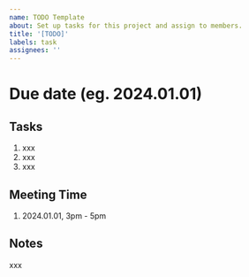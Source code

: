 ```yaml
---
name: TODO Template
about: Set up tasks for this project and assign to members.
title: '[TODO]'
labels: task
assignees: ''
---
```


# Due date (eg. 2024.01.01)

## Tasks

1. xxx
2. xxx
3. xxx

## Meeting Time

1. 2024.01.01, 3pm - 5pm

## Notes

xxx
